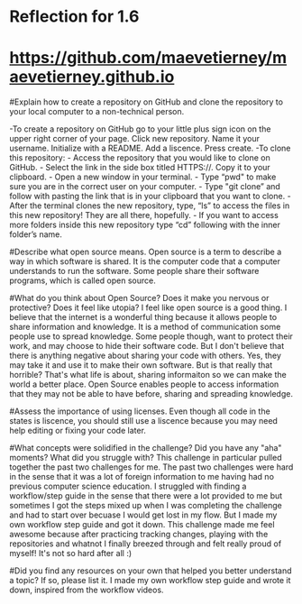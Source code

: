 # Reflection for 1.6

# https://github.com/maevetierney/maevetierney.github.io

#Explain how to create a repository on GitHub and clone the repository to your local computer to a non-technical person.

-To create a repository on GitHub go to your little plus sign icon on the upper right corner of your page. Click new repository. Name it your username. Initialize with a README. Add a liscence. Press create. 
-To clone this repository: 
	- Access the repository that you would like to clone on GitHub.
	- Select the link in the side box titled HTTPS://. Copy it to your clipboard.
	- Open a new window in your terminal.
	- Type “pwd" to make sure you are in the correct user on your computer.
	- Type "git clone” and follow with pasting the link that is in your clipboard that you want to clone.
	- After the terminal clones the new repository, type, “ls” to access the files in this new repository! They are all there, hopefully.
	- If you want to access more folders inside this new repository type “cd” following with the inner folder’s name.

#Describe what open source means.
Open source is a term to describe a way in which software is shared. It is the computer code that a computer understands to run the software. Some people share their software programs, which is called open source. 

#What do you think about Open Source? Does it make you nervous or protective? Does it feel like utopia?
I feel like open source is a good thing. I believe that the internet is a wonderful thing because it allows people to share information and knowledge. It is a method of communication some people use to spread knowledge. Some people though, want to protect their work, and may choose to hide their software code. But I don't believe that there is anything negative about sharing your code with others. Yes, they may take it and use it to make their own software. But is that really that horrible? That's what life is about, sharing informaiton so we can make the world a better place. Open Source enables people to access information that they may not be able to have before, sharing and spreading knowledge. 

#Assess the importance of using licenses.
Even though all code in the states is liscence, you should still use a liscence because you may need help editing or fixing your code later. 

#What concepts were solidified in the challenge? Did you have any "aha" moments? What did you struggle with?
This challenge in particular pulled together the past two challenges for me. The past two challenges were hard in the sense that it was a lot of foreign information to me having had no previous computer science education. I struggled with finding a workflow/step guide in the sense that there were a lot provided to me but sometimes I got the steps mixed up when I was completing the challenge and had to start over becuase I would get lost in my flow. But I made my own workflow step guide and got it down. This challenge made me feel awesome because after practicing tracking changes, playing with the repositories and whatnot I finally breezed through and felt really proud of myself! It's not so hard after all :) 

#Did you find any resources on your own that helped you better understand a topic? If so, please list it.
I made my own workflow step guide and wrote it down, inspired from the workflow videos. 